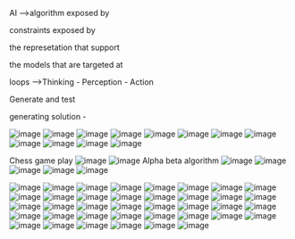AI -->algorithm exposed by

constraints exposed by

the represetation that support 

the models that are targeted at

loops -->Thinking - Perception - Action

Generate and test

generating solution -

![image](https://github.com/princit/Youtube_Cources/assets/29123911/b50f8723-2003-4d54-bc2f-9839c022a1c7)
![image](https://github.com/princit/Youtube_Cources/assets/29123911/50292496-2ac1-49fa-82c6-761b03a1fd62)
![image](https://github.com/princit/Youtube_Cources/assets/29123911/abc30c3a-47cf-4b52-bbe3-0f880cf3204d)
![image](https://github.com/princit/Youtube_Cources/assets/29123911/193f297e-005c-46b9-94d4-4392f45cc9df)
![image](https://github.com/princit/Youtube_Cources/assets/29123911/3401beb0-4fbb-4ca5-a00e-10a78057a046)
![image](https://github.com/princit/Youtube_Cources/assets/29123911/d509f652-0f6d-48f8-a0c5-ce363c8028d4)
![image](https://github.com/princit/Youtube_Cources/assets/29123911/3510477a-9650-4a7f-a789-ce224c77e111)
![image](https://github.com/princit/Youtube_Cources/assets/29123911/e39ab6d0-a93e-4aa8-898a-16af2927fde2)
![image](https://github.com/princit/Youtube_Cources/assets/29123911/b0fb2f09-b7c1-49b2-aa40-168f83274bf7)
![image](https://github.com/princit/Youtube_Cources/assets/29123911/53c2385c-7d10-438d-bf77-108380488971)
![image](https://github.com/princit/Youtube_Cources/assets/29123911/6ce082f7-77a1-465b-9553-5e822ec32361)
![image](https://github.com/princit/Youtube_Cources/assets/29123911/9c93bf96-877f-471c-a31a-a94c4604d8c8)

Chess game play
![image](https://github.com/princit/Youtube_Cources/assets/29123911/691ebdb0-2fc5-466f-9de7-82f231c640c9)
![image](https://github.com/princit/Youtube_Cources/assets/29123911/81f9a534-9119-4c03-b43a-9098ec7b7264)
Alpha beta algorithm
![image](https://github.com/princit/Youtube_Cources/assets/29123911/192add0c-c0ed-4e83-bbc6-08f01e8f9c35)
![image](https://github.com/princit/Youtube_Cources/assets/29123911/767f8ee0-f5f3-4e7a-b52d-c0cfe6554743)
![image](https://github.com/princit/Youtube_Cources/assets/29123911/c83a3d62-7429-4241-8dc7-377513a4a805)
![image](https://github.com/princit/Youtube_Cources/assets/29123911/8560361a-cc11-4cd3-b868-4a0ddd11c9fa)
![image](https://github.com/princit/Youtube_Cources/assets/29123911/29405771-acd0-48c0-b09e-58a0eacc87ec)

![image](https://github.com/princit/Youtube_Cources/assets/29123911/ed3ffa06-f8d2-4b83-abf4-66ffe03302c3)
![image](https://github.com/princit/Youtube_Cources/assets/29123911/e57b685d-bea9-43cd-a820-9f72b154f73c)
![image](https://github.com/princit/Youtube_Cources/assets/29123911/fa17847b-c7ae-4f1e-a08a-1eedcd84c815)
![image](https://github.com/princit/Youtube_Cources/assets/29123911/dd054496-7f80-412b-873c-59a9aec709d1)
![image](https://github.com/princit/Youtube_Cources/assets/29123911/5964bf8b-8d16-4e45-9f39-d4fa39d8c003)
![image](https://github.com/princit/Youtube_Cources/assets/29123911/6bef0146-0cff-4519-9327-b7791060480e)
![image](https://github.com/princit/Youtube_Cources/assets/29123911/cc193683-7081-47d8-8bf6-001e3c188bd0)
![image](https://github.com/princit/Youtube_Cources/assets/29123911/32b6b3e8-63f2-43f4-b536-f2fbe3fc0a6c)
![image](https://github.com/princit/Youtube_Cources/assets/29123911/da9035fe-7a0f-46cb-a5c7-ffc1df26a104)
![image](https://github.com/princit/Youtube_Cources/assets/29123911/fc66e62d-919b-4528-8e18-55cf7a80df85)
![image](https://github.com/princit/Youtube_Cources/assets/29123911/63bd7ad0-652f-45c2-ad73-6adf42dd1475)
![image](https://github.com/princit/Youtube_Cources/assets/29123911/80c6b26b-4310-4d9b-9779-664f25135206)
![image](https://github.com/princit/Youtube_Cources/assets/29123911/789d8154-3c5f-4a23-9ba3-bedeaa6f99ea)
![image](https://github.com/princit/Youtube_Cources/assets/29123911/ba757304-5159-4256-8262-3709a7e3d4e8)
![image](https://github.com/princit/Youtube_Cources/assets/29123911/632a9e65-c3f6-41e0-ada6-d1aaecfd6eb0)
![image](https://github.com/princit/Youtube_Cources/assets/29123911/309ddf17-138a-4998-890b-3155d2bf8869)
![image](https://github.com/princit/Youtube_Cources/assets/29123911/566d1039-95df-422d-9ec8-990fd09d84c2)
![image](https://github.com/princit/Youtube_Cources/assets/29123911/9014e48d-53ac-4a6b-a1f2-cc7359c11783)
![image](https://github.com/princit/Youtube_Cources/assets/29123911/66faa7bf-c8b8-4f3c-b122-cb3339e44aa3)
![image](https://github.com/princit/Youtube_Cources/assets/29123911/e4633cf6-1c5f-4c81-9e6c-e419af942b8a)
![image](https://github.com/princit/Youtube_Cources/assets/29123911/7b7a5c96-72df-45be-a1c2-149f9eca6bf0)
![image](https://github.com/princit/Youtube_Cources/assets/29123911/b865b7a5-e363-4cbc-9db5-2544923a4a77)
![image](https://github.com/princit/Youtube_Cources/assets/29123911/89d37f2c-9301-4fcf-88c9-7cc0c73943a9)
![image](https://github.com/princit/Youtube_Cources/assets/29123911/6a34e773-7315-41e6-a09d-0917edd45605)
![image](https://github.com/princit/Youtube_Cources/assets/29123911/0261b981-1843-48a9-83f9-bd9970b061b1)
![image](https://github.com/princit/Youtube_Cources/assets/29123911/2fa4377d-d799-4750-ba09-a42c5fb3945d)
![image](https://github.com/princit/Youtube_Cources/assets/29123911/a9bd7ced-3367-47c9-90ac-0301afaabfae)
![image](https://github.com/princit/Youtube_Cources/assets/29123911/918d3e94-a9cf-42ea-bb7b-786c80fb3cf0)
![image](https://github.com/princit/Youtube_Cources/assets/29123911/23a3a83c-cb0a-41fb-9fd7-be3b98f11245)
![image](https://github.com/princit/Youtube_Cources/assets/29123911/1519ee4f-a720-4c4c-9387-ec290a3ff917)
![image](https://github.com/princit/Youtube_Cources/assets/29123911/da9882eb-8817-49b9-8abe-c763caf64167)
![image](https://github.com/princit/Youtube_Cources/assets/29123911/8555be8a-5764-4bce-bbd2-b3fcd68c3660)
![image](https://github.com/princit/Youtube_Cources/assets/29123911/e76552ed-7afe-4606-ba92-160b37b6557c)
![image](https://github.com/princit/Youtube_Cources/assets/29123911/11adcd44-53a8-4e80-acb3-0cde7c87d413)
![image](https://github.com/princit/Youtube_Cources/assets/29123911/90ef9439-af25-423f-8c22-774066f0b459)
![image](https://github.com/princit/Youtube_Cources/assets/29123911/583d2352-63cd-4212-b95b-99d9044c7b2e)
![image](https://github.com/princit/Youtube_Cources/assets/29123911/0dd2b917-9f8a-43d6-99de-a6d385b51d4e)
![image](https://github.com/princit/Youtube_Cources/assets/29123911/ac8cb5e1-6ba7-414f-96b1-93f9f2d6cbb2)












